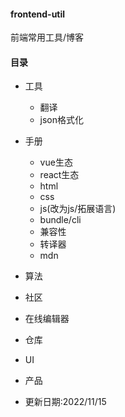 #### frontend-util
前端常用工具/博客
#### 目录
- 工具
  - 翻译
  - json格式化
- 手册
  - vue生态
  - react生态
  - html
  - css
  - js(改为js/拓展语言)
  - bundle/cli
  - 兼容性
  - 转译器
  - mdn
- 算法
- 社区
- 在线编辑器
- 仓库
- UI
- 产品


- 更新日期:2022/11/15
